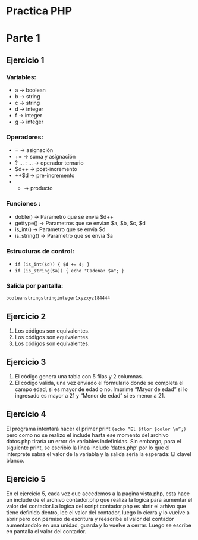 # Practica PHP

# Parte 1

## Ejercicio 1

### Variables:

- a → boolean
- b → string
- c → string
- d → integer
- f → integer
- g → integer

### Operadores:

- = → asignación
- += → suma y asignación
- ? … : … → operador ternario
- $d++ → post-incremento
- ++$d → pre-incremento
- - → producto

### Funciones :

- doble() → Parametro que se envia $d++
- gettype() → Parametros que se envian $a, $b, $c, $d
- is_int() → Parametro que se envia $d
- is_string() → Parametro que se envia $a

### Estructuras de control:

- `if (is_int($d)) { $d += 4; }`
- `if (is_string($a)) { echo "Cadena: $a"; }`

### Salida por pantalla:

`booleanstringstringinteger1xyzxyz184444`

## Ejercicio 2

1. Los códigos son equivalentes.
2. Los códigos son equivalentes.
3. Los códigos son equivalentes.

## Ejercicio 3

1. El código genera una tabla con 5 filas y 2 columnas.
2. El código valida, una vez enviado el formulario donde se completa el campo edad, si es mayor de edad o no. Imprime “Mayor de edad” si lo ingresado es mayor a 21 y “Menor de edad” si es menor a 21.

## Ejercicio 4

El programa intentará hacer el primer print `(echo “El $flor $color \n”;)` pero como no se realizo el include hasta ese momento del archivo datos.php tiraría un error de variables indefinidas. Sin embargo, para el siguiente print, se escribió la línea include ‘datos.php’ por lo que el interprete sabra el valor de la variabla y la salida sería la esperada: El clavel blanco.

## Ejercicio 5

En el ejercicio 5, cada vez que accedemos a la pagina vista.php, esta hace un include de el archivo contador.php que realiza la logica para aumentar el valor del contador.La logica del script contador.php es abrir el arhivo que tiene definido dentro, lee el valor del contador, luego lo cierra y lo vuelve a abrir pero con permiso de escritura y reescribe el valor del contador aumentandolo en una unidad, guarda y lo vuelve a cerrar. Luego se escribe en pantalla el valor del contador.
